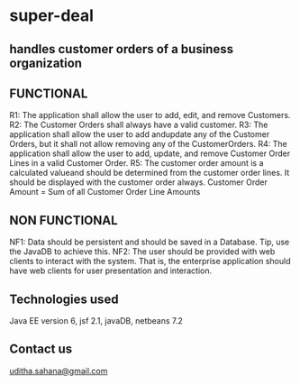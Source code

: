 # super-deal
handles  customer  orders  of  a  business  organization
-----------------------------------------
FUNCTIONAL 
-----------------------------------------
R1: The application shall allow the user to add, edit, and remove Customers. 
R2: The Customer Orders shall always have a valid customer. 
R3: The application shall allow the user to add andupdate any of the Customer Orders, 
but it shall not allow removing any of the CustomerOrders. 
R4: The application shall allow the user to add, update, and remove Customer Order 
Lines in a valid Customer Order. 
R5: The customer order amount is a calculated valueand should be determined from 
the customer order lines. It should be displayed with the customer order always. 
Customer Order Amount = Sum of all Customer Order Line Amounts

NON FUNCTIONAL 
-----------------------------------------
NF1: Data should be persistent and should be saved in a Database. 
Tip, use the JavaDB to achieve this. 
NF2: The user should be provided with web clients to interact with the system. That is, 
the  enterprise  application  should  have  web  clients  for  user  presentation  and 
interaction. 

Technologies used
-----------------------------------------
Java EE version 6,
jsf 2.1,
javaDB,
netbeans 7.2

Contact us
-----------------------------------------
uditha.sahana@gmail.com
